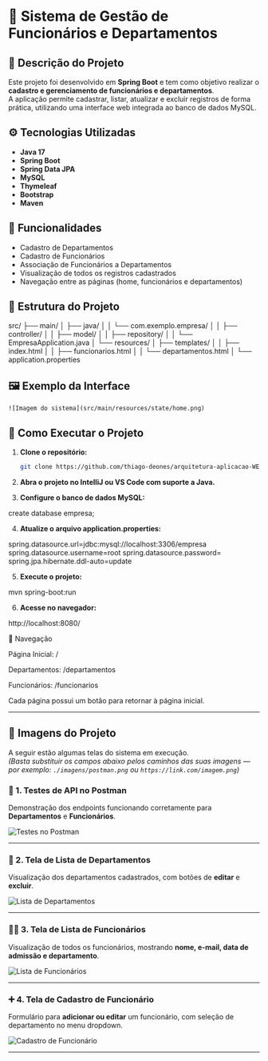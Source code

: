 # 🏢 Sistema de Gestão de Funcionários e Departamentos

## 📖 Descrição do Projeto
Este projeto foi desenvolvido em **Spring Boot** e tem como objetivo realizar o **cadastro e gerenciamento de funcionários e departamentos**.  
A aplicação permite cadastrar, listar, atualizar e excluir registros de forma prática, utilizando uma interface web integrada ao banco de dados MySQL.

## ⚙️ Tecnologias Utilizadas
- **Java 17**
- **Spring Boot**
- **Spring Data JPA**
- **MySQL**
- **Thymeleaf**
- **Bootstrap**
- **Maven**

## 🚀 Funcionalidades
- Cadastro de Departamentos  
- Cadastro de Funcionários  
- Associação de Funcionários a Departamentos  
- Visualização de todos os registros cadastrados  
- Navegação entre as páginas (home, funcionários e departamentos)  

## 📂 Estrutura do Projeto


src/
├── main/
│ ├── java/
│ │ └── com.exemplo.empresa/
│ │ ├── controller/
│ │ ├── model/
│ │ ├── repository/
│ │ └── EmpresaApplication.java
│ └── resources/
│ ├── templates/
│ │ ├── index.html
│ │ ├── funcionarios.html
│ │ └── departamentos.html
│ └── application.properties


## 🖼️ Exemplo da Interface
  
`![Imagem do sistema](src/main/resources/state/home.png)`

## 🧠 Como Executar o Projeto
1. **Clone o repositório:**
   ```bash
   git clone https://github.com/thiago-deones/arquitetura-aplicacao-WEB/tree/main/departamento

2. **Abra o projeto no IntelliJ ou VS Code com suporte a Java.**

3. **Configure o banco de dados MySQL:**

create database empresa;

4. **Atualize o arquivo application.properties:**

spring.datasource.url=jdbc:mysql://localhost:3306/empresa
spring.datasource.username=root
spring.datasource.password=
spring.jpa.hibernate.ddl-auto=update


5. **Execute o projeto:**

mvn spring-boot:run


6. **Acesse no navegador:**

http://localhost:8080/

🧭 Navegação

Página Inicial: /

Departamentos: /departamentos

Funcionários: /funcionarios

Cada página possui um botão para retornar à página inicial.

---

## 📸 Imagens do Projeto

A seguir estão algumas telas do sistema em execução.  
*(Basta substituir os campos abaixo pelos caminhos das suas imagens — por exemplo: `./imagens/postman.png` ou `https://link.com/imagem.png`)*

### 🧰 1. Testes de API no Postman
Demonstração dos endpoints funcionando corretamente para **Departamentos** e **Funcionários**.

![Testes no Postman](src/main/resources/state/postMan.png)

---

### 🏢 2. Tela de Lista de Departamentos
Visualização dos departamentos cadastrados, com botões de **editar** e **excluir**.

![Lista de Departamentos](src/main/resources/state/listagemDep.png)

---

### 👩‍💼 3. Tela de Lista de Funcionários
Visualização de todos os funcionários, mostrando **nome, e-mail, data de admissão e departamento**.

![Lista de Funcionários](src/main/resources/state/listagemFunc.png)

---

### ➕ 4. Tela de Cadastro de Funcionário
Formulário para **adicionar ou editar** um funcionário, com seleção de departamento no menu dropdown.

![Cadastro de Funcionário](src/main/resources/state/cadastro_Funcionarios.png)

---

